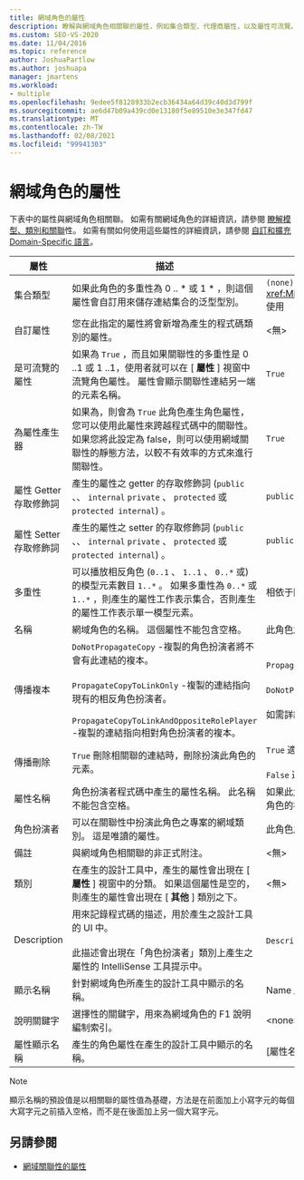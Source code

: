 ```yaml
---
title: 網域角色的屬性
description: 瞭解與網域角色相關聯的屬性，例如集合類型、代理商屬性，以及屬性可流覽。
ms.custom: SEO-VS-2020
ms.date: 11/04/2016
ms.topic: reference
author: JoshuaPartlow
ms.author: joshuapa
manager: jmartens
ms.workload:
- multiple
ms.openlocfilehash: 9edee5f8128933b2ecb36434a64d39c40d3d799f
ms.sourcegitcommit: ae6d47b09a439cd0e13180f5e89510e3e347fd47
ms.translationtype: MT
ms.contentlocale: zh-TW
ms.lasthandoff: 02/08/2021
ms.locfileid: "99941303"
---
```

# <a name="properties-of-domain-roles"></a>網域角色的屬性
下表中的屬性與網域角色相關聯。 如需有關網域角色的詳細資訊，請參閱 [瞭解模型、類別和關聯](../modeling/understanding-models-classes-and-relationships.md)性。 如需有關如何使用這些屬性的詳細資訊，請參閱 [自訂和擴充 Domain-Specific 語言](../modeling/customizing-and-extending-a-domain-specific-language.md)。

|屬性|描述|預設|
|-|-|-|
|集合類型|如果此角色的多重性為 0 .. * 或 1 \* ，則這個屬性會自訂用來儲存連結集合的泛型型別。|`(none)` - <xref:Microsoft.VisualStudio.Modeling.LinkedElementCollection%601> 使用|
|自訂屬性|您在此指定的屬性將會新增為產生的程式碼類別的屬性。|<無\>|
|是可流覽的屬性|如果為 `True` ，而且如果關聯性的多重性是 0 ..1 或 1 ..1，使用者就可以在 [ **屬性** ] 視窗中流覽角色屬性。 屬性會顯示關聯性連結另一端的元素名稱。|`True`|
|為屬性產生器|如果為，則會為 `True` 此角色產生角色屬性，您可以使用此屬性來跨越程式碼中的關聯性。 如果您將此設定為 false，則可以使用網域關聯性的靜態方法，以較不有效率的方式來進行關聯性。|`True`|
|屬性 Getter 存取修飾詞|產生的屬性之 getter 的存取修飾詞 (`public` 、、 `internal` `private` 、 `protected` 或 `protected internal`) 。|`public`|
|屬性 Setter 存取修飾詞|產生的屬性之 setter 的存取修飾詞 (`public` 、、 `internal` `private` 、 `protected` 或 `protected internal`) 。|`public`|
|多重性|可以播放相反角色 (`0..1` 、 `1..1` 、 `0..*` 或) 的模型元素數目 `1..*` 。 如果多重性為 `0..*` 或 `1..*` ，則產生的屬性工作表示集合，否則產生的屬性工作表示單一模型元素。|相依于關聯性類型，以及這是否為關聯性中的來源或目標角色。|
|名稱|網域角色的名稱。 這個屬性不能包含空格。|此角色之角色扮演者的網域類別名稱。|
|傳播複本|`DoNotPropagateCopy` -複製的角色扮演者將不會有此連結的複本。<br /><br /> `PropagateCopyToLinkOnly` -複製的連結指向現有的相反角色扮演者。<br /><br /> `PropagateCopyToLinkAndOppositeRolePlayer` -複製的連結指向相對角色扮演者的複本。|`PropagateCopyToLinkAndOppositeRolePlayer` 適用于內嵌的來源角色。<br /><br /> `DoNotPropagateCopy` 適用于其他角色。<br /><br /> 如需詳細資訊，請參閱 [自訂複製行為](../modeling/customizing-copy-behavior.md)|
|傳播刪除|`True` 刪除相關聯的連結時，刪除扮演此角色的元素。|`True` 適用于嵌入角色的目標。<br /><br /> `False` 適用于其他角色。|
|屬性名稱|角色扮演者程式碼中產生的屬性名稱。 此名稱不能包含空格。|如果此角色有零對一或一對一多重性，則為相反角色的名稱;否則為相反角色的複數化名稱。|
|角色扮演者|可以在關聯性中扮演此角色之專案的網域類別。 這是唯讀的屬性。|此角色之角色扮演者的網域類別。|
|備註|與網域角色相關聯的非正式附注。|<無\>|
|類別|在產生的設計工具中，產生的屬性會出現在 [ **屬性** ] 視窗中的分類。 如果這個屬性是空的，則產生的屬性會出現在 [ **其他** ] 類別之下。|<無\>|
|Description|用來記錄程式碼的描述，用於產生之設計工具的 UI 中。<br /><br /> 此描述會出現在「角色扮演者」類別上產生之屬性的 IntelliSense 工具提示中。|`Description for`*角色的完整名稱*|
|顯示名稱|針對網域角色所產生的設計工具中顯示的名稱。|Name 屬性的調整值。|
|說明關鍵字|選擇性的關鍵字，用來為網域角色的 F1 說明編制索引。|\<none>|
|屬性顯示名稱|產生的角色屬性在產生的設計工具中顯示的名稱。|[屬性名稱] 屬性的調整值。|

> [!NOTE]
> 顯示名稱的預設值是以相關聯的屬性值為基礎，方法是在前面加上小寫字元的每個大寫字元之前插入空格，而不是在後面加上另一個大寫字元。

## <a name="see-also"></a>另請參閱

- [網域關聯性的屬性](../modeling/properties-of-domain-relationships.md)